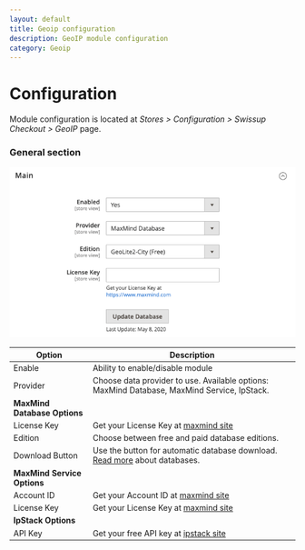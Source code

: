 ```yaml
---
layout: default
title: Geoip configuration
description: GeoIP module configuration
category: Geoip
---
```


# Configuration

Module configuration is located at _Stores > Configuration > Swissup Checkout > GeoIP_
page.

### General section

![General Section](/images/m2/geoip/configuration/general.png)

Option                      | Description
----------------------------|---------------------------------
Enable                      | Ability to enable/disable module
Provider                    | Choose data provider to use. Available options: MaxMind Database, MaxMind Service, IpStack.
**MaxMind Database Options**|
License Key                 | Get your License Key at [maxmind site][maxmind_license]
Edition                     | Choose between free and paid database editions.
Download Button             | Use the button for automatic database download. [Read more](/m2/extensions/geoip/maxmind-databases/) about databases.
**MaxMind Service Options** |
Account ID                  | Get your Account ID at [maxmind site][maxmind_license]
License Key                 | Get your License Key at [maxmind site][maxmind_license]
**IpStack Options**         |
API Key                     | Get your free API key at [ipstack site](https://ipstack.com/product)

[maxmind_license]: https://www.maxmind.com/en/accounts/current/license-key
